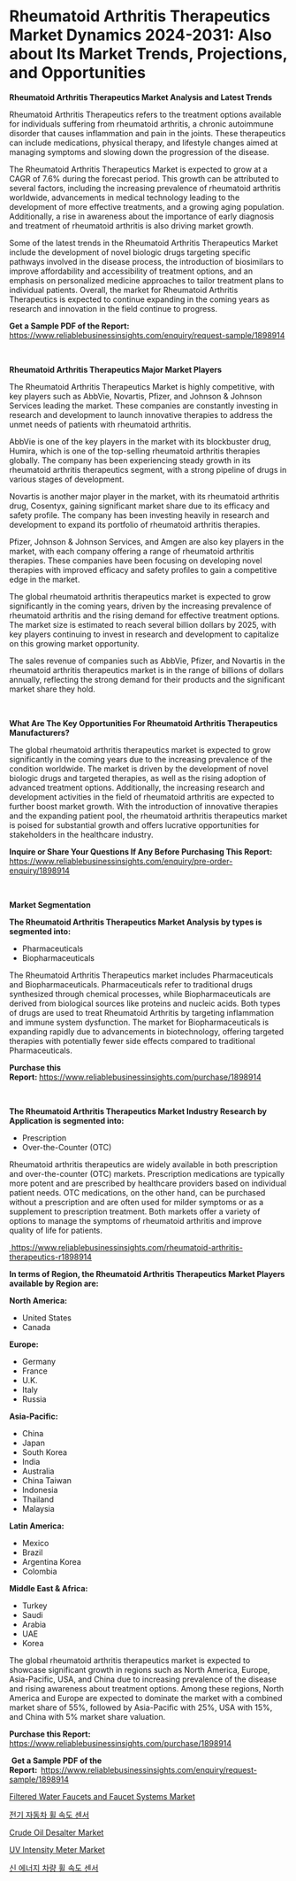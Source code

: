 <p><h1>Rheumatoid Arthritis Therapeutics Market Dynamics 2024-2031: Also about Its Market Trends, Projections, and Opportunities</h1></p><p><strong>Rheumatoid Arthritis Therapeutics Market Analysis and Latest Trends</strong></p>
<p><p>Rheumatoid Arthritis Therapeutics refers to the treatment options available for individuals suffering from rheumatoid arthritis, a chronic autoimmune disorder that causes inflammation and pain in the joints. These therapeutics can include medications, physical therapy, and lifestyle changes aimed at managing symptoms and slowing down the progression of the disease.</p><p>The Rheumatoid Arthritis Therapeutics Market is expected to grow at a CAGR of 7.6% during the forecast period. This growth can be attributed to several factors, including the increasing prevalence of rheumatoid arthritis worldwide, advancements in medical technology leading to the development of more effective treatments, and a growing aging population. Additionally, a rise in awareness about the importance of early diagnosis and treatment of rheumatoid arthritis is also driving market growth.</p><p>Some of the latest trends in the Rheumatoid Arthritis Therapeutics Market include the development of novel biologic drugs targeting specific pathways involved in the disease process, the introduction of biosimilars to improve affordability and accessibility of treatment options, and an emphasis on personalized medicine approaches to tailor treatment plans to individual patients. Overall, the market for Rheumatoid Arthritis Therapeutics is expected to continue expanding in the coming years as research and innovation in the field continue to progress.</p></p>
<p><strong>Get a Sample PDF of the Report:&nbsp;</strong> <a href="https://www.reliablebusinessinsights.com/enquiry/request-sample/1898914">https://www.reliablebusinessinsights.com/enquiry/request-sample/1898914</a></p>
<p>&nbsp;</p>
<p><strong>Rheumatoid Arthritis Therapeutics Major Market Players</strong></p>
<p><p>The Rheumatoid Arthritis Therapeutics Market is highly competitive, with key players such as AbbVie, Novartis, Pfizer, and Johnson & Johnson Services leading the market. These companies are constantly investing in research and development to launch innovative therapies to address the unmet needs of patients with rheumatoid arthritis.</p><p>AbbVie is one of the key players in the market with its blockbuster drug, Humira, which is one of the top-selling rheumatoid arthritis therapies globally. The company has been experiencing steady growth in its rheumatoid arthritis therapeutics segment, with a strong pipeline of drugs in various stages of development.</p><p>Novartis is another major player in the market, with its rheumatoid arthritis drug, Cosentyx, gaining significant market share due to its efficacy and safety profile. The company has been investing heavily in research and development to expand its portfolio of rheumatoid arthritis therapies.</p><p>Pfizer, Johnson & Johnson Services, and Amgen are also key players in the market, with each company offering a range of rheumatoid arthritis therapies. These companies have been focusing on developing novel therapies with improved efficacy and safety profiles to gain a competitive edge in the market.</p><p>The global rheumatoid arthritis therapeutics market is expected to grow significantly in the coming years, driven by the increasing prevalence of rheumatoid arthritis and the rising demand for effective treatment options. The market size is estimated to reach several billion dollars by 2025, with key players continuing to invest in research and development to capitalize on this growing market opportunity.</p><p>The sales revenue of companies such as AbbVie, Pfizer, and Novartis in the rheumatoid arthritis therapeutics market is in the range of billions of dollars annually, reflecting the strong demand for their products and the significant market share they hold.</p></p>
<p>&nbsp;</p>
<p><strong>What Are The Key Opportunities For Rheumatoid Arthritis Therapeutics Manufacturers?</strong></p>
<p><p>The global rheumatoid arthritis therapeutics market is expected to grow significantly in the coming years due to the increasing prevalence of the condition worldwide. The market is driven by the development of novel biologic drugs and targeted therapies, as well as the rising adoption of advanced treatment options. Additionally, the increasing research and development activities in the field of rheumatoid arthritis are expected to further boost market growth. With the introduction of innovative therapies and the expanding patient pool, the rheumatoid arthritis therapeutics market is poised for substantial growth and offers lucrative opportunities for stakeholders in the healthcare industry.</p></p>
<p><strong>Inquire or Share Your Questions If Any Before Purchasing This Report:</strong> <a href="https://www.reliablebusinessinsights.com/enquiry/pre-order-enquiry/1898914">https://www.reliablebusinessinsights.com/enquiry/pre-order-enquiry/1898914</a></p>
<p>&nbsp;</p>
<p><strong>Market Segmentation</strong></p>
<p><strong>The Rheumatoid Arthritis Therapeutics Market Analysis by types is segmented into:</strong></p>
<p><ul><li>Pharmaceuticals</li><li>Biopharmaceuticals</li></ul></p>
<p><p>The Rheumatoid Arthritis Therapeutics market includes Pharmaceuticals and Biopharmaceuticals. Pharmaceuticals refer to traditional drugs synthesized through chemical processes, while Biopharmaceuticals are derived from biological sources like proteins and nucleic acids. Both types of drugs are used to treat Rheumatoid Arthritis by targeting inflammation and immune system dysfunction. The market for Biopharmaceuticals is expanding rapidly due to advancements in biotechnology, offering targeted therapies with potentially fewer side effects compared to traditional Pharmaceuticals.</p></p>
<p><strong>Purchase this Report:&nbsp;</strong><a href="https://www.reliablebusinessinsights.com/purchase/1898914">https://www.reliablebusinessinsights.com/purchase/1898914</a></p>
<p>&nbsp;</p>
<p><strong>The Rheumatoid Arthritis Therapeutics Market Industry Research by Application is segmented into:</strong></p>
<p><ul><li>Prescription</li><li>Over-the-Counter (OTC)</li></ul></p>
<p><p>Rheumatoid arthritis therapeutics are widely available in both prescription and over-the-counter (OTC) markets. Prescription medications are typically more potent and are prescribed by healthcare providers based on individual patient needs. OTC medications, on the other hand, can be purchased without a prescription and are often used for milder symptoms or as a supplement to prescription treatment. Both markets offer a variety of options to manage the symptoms of rheumatoid arthritis and improve quality of life for patients.</p></p>
<p><a href="https://www.reliablebusinessinsights.com/rheumatoid-arthritis-therapeutics-r1898914">&nbsp;https://www.reliablebusinessinsights.com/rheumatoid-arthritis-therapeutics-r1898914</a></p>
<p><strong>In terms of Region, the Rheumatoid Arthritis Therapeutics Market Players available by Region are:</strong></p>
<p>
    <p> <strong> North America: </strong>
        <ul>
            <li>United States</li>
            <li>Canada</li>
        </ul>
        </p> 
    <p> <strong> Europe: </strong>
        <ul>
            <li>Germany</li>
            <li>France</li>
            <li>U.K.</li>
            <li>Italy</li>
            <li>Russia</li>
        </ul>
        </p> 
    <p> <strong> Asia-Pacific: </strong>
        <ul>
            <li>China</li>
            <li>Japan</li>
            <li>South Korea</li>
            <li>India</li>
            <li>Australia</li>
            <li>China Taiwan</li>
            <li>Indonesia</li>
            <li>Thailand</li>
            <li>Malaysia</li>
        </ul>
        </p> 
    <p> <strong> Latin America: </strong>
        <ul>
            <li>Mexico</li>
            <li>Brazil</li>
            <li>Argentina Korea</li>
            <li>Colombia</li>
        </ul>
        </p> 
    <p> <strong> Middle East & Africa: </strong>
        <ul>
            <li>Turkey</li>
            <li>Saudi</li>
            <li>Arabia</li>
            <li>UAE</li>
            <li>Korea</li>
        </ul>
    </p>
    </p>
<p><p>The global rheumatoid arthritis therapeutics market is expected to showcase significant growth in regions such as North America, Europe, Asia-Pacific, USA, and China due to increasing prevalence of the disease and rising awareness about treatment options. Among these regions, North America and Europe are expected to dominate the market with a combined market share of 55%, followed by Asia-Pacific with 25%, USA with 15%, and China with 5% market share valuation.</p></p>
<p><strong>Purchase this Report: </strong><a href="https://www.reliablebusinessinsights.com/purchase/1898914">https://www.reliablebusinessinsights.com/purchase/1898914</a></p>
<p>&nbsp;<strong>Get a Sample PDF of the Report:&nbsp;&nbsp;</strong><a href="https://www.reliablebusinessinsights.com/enquiry/request-sample/1898914">https://www.reliablebusinessinsights.com/enquiry/request-sample/1898914</a></p>
<p><strong></strong></p>
<p><p><a href="https://github.com/marloy8/Market-Research-Report-List-5/blob/main/filtered-water-faucets-and-faucet-systems-market.md">Filtered Water Faucets and Faucet Systems Market</a></p><p><a href="https://github.com/nhaiquang84/Market-Research-Report-List-2/blob/main/774007485446.md">전기 자동차 휠 속도 센서</a></p><p><a href="https://github.com/jodemen/Market-Research-Report-List-4/blob/main/crude-oil-desalter-market.md">Crude Oil Desalter Market</a></p><p><a href="https://medium.com/@claire.robertson78798456/uv-intensity-meter-market-growth-outlook-from-2024-to-2031-and-it-is-projecting-at-13-8-2d9e4baf11f7">UV Intensity Meter Market</a></p><p><a href="https://github.com/gambitz1998/Market-Research-Report-List-2/blob/main/530234185445.md">신 에너지 차량 휠 속도 센서</a></p></p>